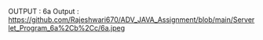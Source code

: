 OUTPUT :
6a Output : https://github.com/Rajeshwari670/ADV_JAVA_Assignment/blob/main/Serverlet_Program_6a%2Cb%2Cc/6a.jpeg



